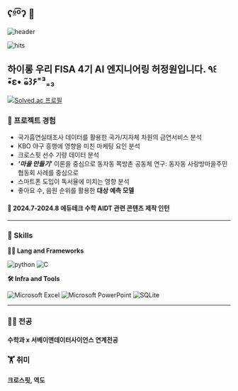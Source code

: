 ## ʕº̫͡ºʔ 👋

![header](https://capsule-render.vercel.app/api?type=cylinder&color=gradient&height=180&text=Hello+Hellololo%21&fontSize=70&fontAlign=50&fontAlignY=50&desc=weonyee+archive&descSize=20&descAlign=50&descAlignY=75)

![hits](https://hits.seeyoufarm.com/api/count/incr/badge.svg?url=https%3A%2F%2Fgithub.com%2Fweonyee&edge_flat=true&title=hits)


## 하이롱 우리 FISA 4기 AI 엔지니어링 허정원입니다. ٩꒰ ̃•ε• ̃๑꒱۶⁼³₌₃


[![Solved.ac 프로필](http://mazassumnida.wtf/api/v2/generate_badge?boj=weonyee)](https://solved.ac/weonyee)



### 🌱 프로젝트 경험 
- 국가흡연실태조사 데이터를 활용한 국가/지자체 차원의 금연서비스 분석
- KBO 야구 흥행에 영향을 미친 마케팅 요인 분석
- 크로스핏 선수 기량 데이터 분석
- ***'마을 만들기'*** 이론을 중심으로 동자동 쪽방촌 공동체 연구: 동자동 사랑방마을주민협동회 사례를 중심으로
- 스마트폰 도입이 독서율에 미치는 영향 분석
- 좋아요 수, 음원 순위를 활용한 **대상 예측 모델**



#### 🧙 2024.7-2024.8 에듀테크 수학 AIDT 관련 콘텐츠 제작 인턴


***


### 🦾 Skills
**🧑‍💻 Lang and Frameworks**

![python](https://img.shields.io/badge/python-3776AB.svg?&style=for-the-badge&logo=python&logoColor=white) ![C](https://img.shields.io/badge/c-A8B9CC.svg?&style=for-the-badge&logo=c&logoColor=white) 

**🛠️ Infra and Tools**

![Microsoft Excel](https://img.shields.io/badge/microsoftexcel-217346.svg?&style=for-the-badge&logo=microsoftexcel&logoColor=white) ![Microsoft PowerPoint](https://img.shields.io/badge/microsoftpowerpoint-B7472A.svg?&style=for-the-badge&logo=microsoftpowerpoint&logoColor=white) ![SQLite](https://img.shields.io/badge/sqlite-003B57.svg?&style=for-the-badge&logo=sqlite&logoColor=white) 

***

### 🧑‍💻 전공
#### 수학과 x 서베이앤데이터사이언스 연계전공


### 🏋️ 취미
#### 크로스핏, 역도
